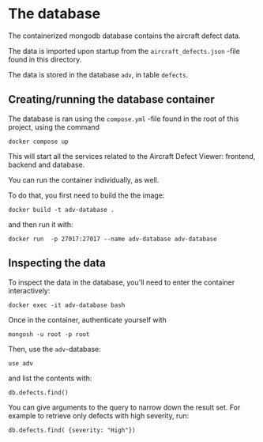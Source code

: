 # The database

The containerized mongodb database contains the aircraft defect data.

The data is imported upon startup from the `aircraft_defects.json` -file
found in this directory.

The data is stored in the database `adv`, in table `defects`.


## Creating/running the database container

The database is ran using the `compose.yml` -file found in the root of this project, using the command

```
docker compose up
```

This will start all the services related to the Aircraft Defect Viewer: frontend, backend and database.

You can run the container individually, as well.

To do that, you first need to build the the image:

```
docker build -t adv-database .
```

and then run it with:

```
docker run  -p 27017:27017 --name adv-database adv-database
```


## Inspecting the data
To inspect the data in the database, you'll need to enter the container interactively:

```
docker exec -it adv-database bash
```

Once in the container, authenticate yourself with 

```
mongosh -u root -p root
```

Then, use the `adv`-database:

```
use adv
```

and list the contents with:

```
db.defects.find()
```

You can give arguments to the query to narrow down the result set.
For example to retrieve only defects with high severity, run:
```
db.defects.find( {severity: "High"})

```
